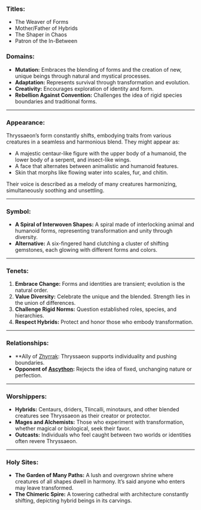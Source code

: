 ### **Titles:**

- The Weaver of Forms
- Mother/Father of Hybrids
- The Shaper in Chaos
- Patron of the In-Between

### **Domains:**

- **Mutation:** Embraces the blending of forms and the creation of new, unique beings through natural and mystical processes.
- **Adaptation:** Represents survival through transformation and evolution.
- **Creativity:** Encourages exploration of identity and form.
- **Rebellion Against Convention:** Challenges the idea of rigid species boundaries and traditional forms.

---

### **Appearance:**

Thryssaeon’s form constantly shifts, embodying traits from various creatures in a seamless and harmonious blend. They might appear as:

- A majestic centaur-like figure with the upper body of a humanoid, the lower body of a serpent, and insect-like wings.
- A face that alternates between animalistic and humanoid features.
- Skin that morphs like flowing water into scales, fur, and chitin.

Their voice is described as a melody of many creatures harmonizing, simultaneously soothing and unsettling.

---

### **Symbol:**

- **A Spiral of Interwoven Shapes:** A spiral made of interlocking animal and humanoid forms, representing transformation and unity through diversity.
- **Alternative:** A six-fingered hand clutching a cluster of shifting gemstones, each glowing with different forms and colors.

---

### **Tenets:**

1. **Embrace Change:** Forms and identities are transient; evolution is the natural order.
2. **Value Diversity:** Celebrate the unique and the blended. Strength lies in the union of differences.
3. **Challenge Rigid Norms:** Question established roles, species, and hierarchies.
4. **Respect Hybrids:** Protect and honor those who embody transformation.

---

### **Relationships:**

- **Ally of [Zhyrrak](../Pantheon/Zhyrrak.md): Thryssaeon supports individuality and pushing boundaries.
- **Opponent of [Ascython](../Pantheon/Ascython.md):** Rejects the idea of fixed, unchanging nature or perfection.

---

### **Worshippers:**

- **Hybrids:** Centaurs, driders, Tlincalli, minotaurs, and other blended creatures see Thryssaeon as their creator or protector.
- **Mages and Alchemists:** Those who experiment with transformation, whether magical or biological, seek their favor.
- **Outcasts:** Individuals who feel caught between two worlds or identities often revere Thryssaeon.

---

### **Holy Sites:**

- **The Garden of Many Paths:** A lush and overgrown shrine where creatures of all shapes dwell in harmony. It’s said anyone who enters may leave transformed.
- **The Chimeric Spire:** A towering cathedral with architecture constantly shifting, depicting hybrid beings in its carvings.